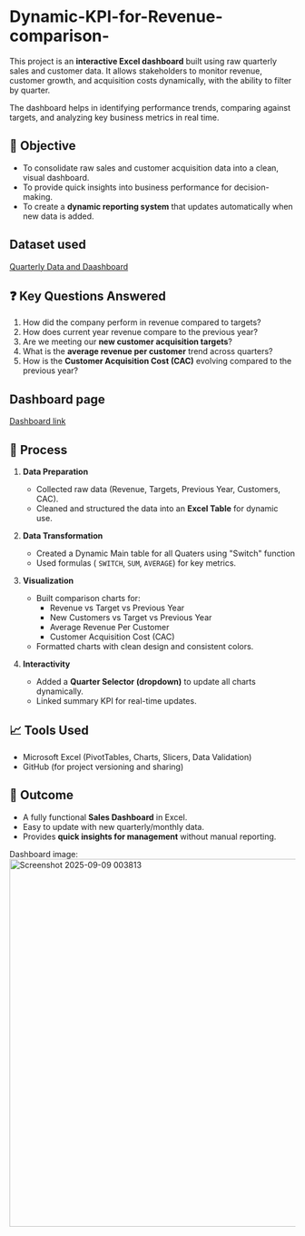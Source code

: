 # Dynamic-KPI-for-Revenue-comparison-
This project is an **interactive Excel dashboard** built using raw quarterly sales and customer data.   It allows stakeholders to monitor revenue, customer growth, and acquisition costs dynamically, with the ability to filter by quarter.  

The dashboard helps in identifying performance trends, comparing against targets, and analyzing key business metrics in real time.

## 🎯 Objective
- To consolidate raw sales and customer acquisition data into a clean, visual dashboard.  
- To provide quick insights into business performance for decision-making.  
- To create a **dynamic reporting system** that updates automatically when new data is added.

## Dataset used
<a href="https://github.com/ninjaiscoding/Dynamic-KPI-for-Revenue-comparison-/blob/main/excel_KPI_Project.xlsx"> Quarterly Data and Daashboard</a>

## ❓ Key Questions Answered
1. How did the company perform in revenue compared to targets?  
2. How does current year revenue compare to the previous year?  
3. Are we meeting our **new customer acquisition targets**?  
4. What is the **average revenue per customer** trend across quarters?  
5. How is the **Customer Acquisition Cost (CAC)** evolving compared to the previous year?  

## Dashboard page
<a href="https://github.com/ninjaiscoding/Dynamic-KPI-for-Revenue-comparison-/blob/main/Screenshot%202025-09-09%20003813.png">Dashboard link</a>


## 🔄 Process
1. **Data Preparation**  
   - Collected raw data (Revenue, Targets, Previous Year, Customers, CAC).  
   - Cleaned and structured the data into an **Excel Table** for dynamic use.  

2. **Data Transformation**  
   - Created  a Dynamic Main table for all Quaters using "Switch" function
   - Used formulas ( `SWITCH`, `SUM`, `AVERAGE`) for key metrics.  

3. **Visualization**  
   - Built comparison charts for:
     - Revenue vs Target vs Previous Year  
     - New Customers vs Target vs Previous Year  
     - Average Revenue Per Customer  
     - Customer Acquisition Cost (CAC)  
   - Formatted charts with clean design and consistent colors.  

4. **Interactivity**  
   - Added a **Quarter Selector (dropdown)** to update all charts dynamically.  
   - Linked summary KPI for real-time updates.  



## 📈 Tools Used
- Microsoft Excel (PivotTables, Charts, Slicers, Data Validation)  
- GitHub (for project versioning and sharing)  



## 🚀 Outcome
- A fully functional **Sales Dashboard** in Excel.  
- Easy to update with new quarterly/monthly data.  
- Provides **quick insights for management** without manual reporting.  


Dashboard image:
<img width="1095" height="648" alt="Screenshot 2025-09-09 003813" src="https://github.com/user-attachments/assets/d4901328-d423-4166-9855-e426f4bc4571" />

